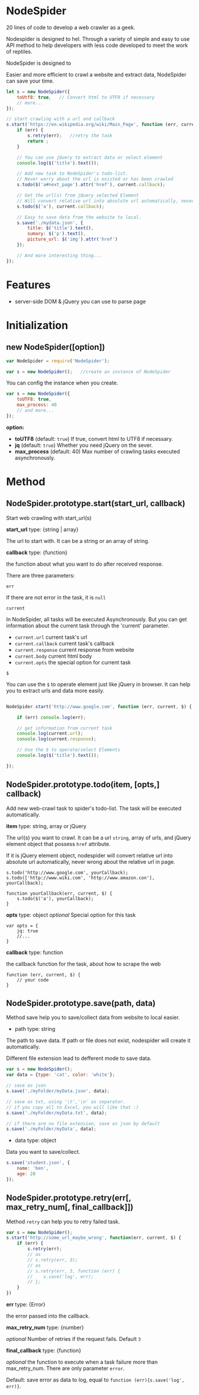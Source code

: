 # NodeSpider

20 lines of code to develop a web crawler as a geek.

Nodespider is designed to hel. Through a variety of simple and easy to use API method to help developers with less code developed to meet the work of reptiles.

NodeSpider is designed to 

Easier and more efficient to crawl a website and extract data, NodeSpider can save your time.

```javascript
let s = new NodeSpider({
    toUtf8: true,   // Convert html to UTF8 if necessary
    // more...
});

// start crawling with a url and callback
s.start('https://en.wikipedia.org/wiki/Main_Page', function (err, current, $) {
    if (err) {
        s.retry(err);   //retry the task
        return ;
    }

    // You can use jQuery to extract data or select element
    console.log($('title').text()); 

    // Add new task to NodeSpider's todo-list.
    // Never worry about the url is existed or has been crawled
    s.todo($('a#next_page').attr('href'), current.callback);

    // Get the url(s) from jQuery selected Element
    // Will convert relative url into absolute url automatically, never wrong about the relative url in page.
    s.todo($('a'), current.callback);

    // Easy to save data from the website to local.
    s.save('./mydata.json', {
        title: $('title').text(),
        sumary: $('p').text(),
        picture_url: $('img').attr('href')
    });

    // And more interesting thing...
});
```

# Features
- server-side DOM & jQuery you can use to parse page

# Initialization

## new NodeSpider([option])
```javascript
var NodeSpider = require('NodeSpider');

var s = new NodeSpider();   //create an instance of NodeSpider
```

You can config the instance when you create.

```javascript
var s = new NodeSpider({
    toUTF8: true,
    max_process: 40
    // and more...
});
```

**option:**

- **toUTF8** (default: `true`) If true, convert html to UTF8 if necessary.
- **jq** (default: `true`) Whether you need jQuery on the sever.
- **max_process** (default: 40) Max number of crawling tasks executed asynchronously.

# Method

## NodeSpider.prototype.start(start_url, callback)

Start web crawling with start_url(s)

**start_url** type: {string | array}

The url to start with. It can be a string or an array of string.

**callback** type: {function}

the function about what you want to do after received response. 

There are three parameters: 

`err`

If there are not error in the task, it is `null`

`current`

In NodeSpider, all tasks will be executed Asynchronously. But you can get information about the current task through the 'current' parameter.

- `current.url` current task's url
- `current.callback` current task's callback
- `current.response` current response from website
- `current.body` current html body
- `current.opts` the special option for current task

`$` 

You can use the `$` to operate element just like jQuery in browser. It can help you to extract urls and data more easily.

```javascript

NodeSpider.start('http://www.google.com', function (err, current, $) {

    if (err) console.log(err);

    // get information from current task
    console.log(current.url);
    console.log(current.response);

    // Use the $ to operate/select Elements
    console.log($('title').text());

});
```

## NodeSpider.prototype.todo(item, [opts,] callback)

Add new web-crawl task to spider's todo-list. The task will be executed automatically.

**item**    type: string, array or jQuery

The url(s) you want to crawl. It can be a url `string`, array of urls, and jQuery element object that possess `href` attribute.

If it is jQuery element object, nodespider will convert relative url into absolute url automatically, never wrong about the relative url in page.
```
s.todo('http://www.google.com', yourCallback);
s.todo(['http://www.wiki.com', 'http://www.amazon.con'], yourCallback);

function yourCallback(err, current, $) {
    s.todo($('a'), yourCallback);
}
```

**opts** type: object
*optional* Special option for this task
```
var opts = {
    jq: true
    //...
}
```

**callback** type: function

the callback function for the task, about how to scrape the web
```
function (err, current, $) {
    // your code
}
```

## NodeSpider.prototype.save(path, data)
Method save help you to save/collect data from website to local easier.

- path type: string

The path to save data. 
If path or file does not exist, nodespider will create it automatically.


Different file extension lead to defferent mode to save data.
```javascript
var s = new NodeSpider();
var data = {type: 'cat', color: 'white'};

// save as json
s.save('./myFolder/myData.json', data); 

// save as txt, using '\t','\n' as separator.
// if you copy all to Excel, you will like that :)
s.save('./myFolder/myData.txt', data); 

// if there are no file extension, save as json by default
s.save('./myFolder/myData', data);
```

- data type: object

Data you want to save/collect.

```javascript
s.save('student.json', {
    name: 'ben',
    age: 20
});
```

## NodeSpider.prototype.retry(err[, max_retry_num[, final_callback]])

Method `retry` can help you to retry failed task.

```javascript
var s = new NodeSpider();
s.start('http://some_url_maybe_wrong', function(err, current, $) {
    if (err) {
        s.retry(err);
        // as
        // s.retry(err, 3);
        // as
        // s.retry(err, 3, function (err) {
        //    s.save('log', err);
        // };
    }
})
```
**err** type: {Error}

the error passed into the callback.

**max_retry_num** type: {number}

*optional* Number of retries if the request fails. Default `3`

**final_callback** type: {function}

*optional* the function to execute when a task failure more than max_retry_num.
There are only parameter `error`.

Default: save error as data to log, equal to `function (err){s.save('log', err)}`.